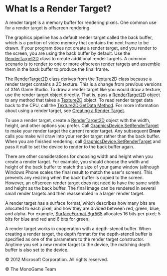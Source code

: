 

# What Is a Render Target?

A render target is a memory buffer for rendering pixels. One common use for a render target is offscreen rendering.

The graphics pipeline has a default render target called the back buffer, which is a portion of video memory that contains the next frame to be drawn. If your program does not create a render target, and you render to the screen, you are using the back buffer by default. Use the [RenderTarget2D](T_Microsoft_Xna_Framework_Graphics_RenderTarget2D.md) class to create additional render targets. A common scenario is to render to one or more offscreen render targets and assemble them in the back buffer to produce the final frame.

The [RenderTarget2D](T_Microsoft_Xna_Framework_Graphics_RenderTarget2D.md) class derives from the [Texture2D](T_Microsoft_Xna_Framework_Graphics_Texture2D.md) class because a render target contains a 2D texture. This is a change from previous versions of XNA Game Studio. To draw a render target like you would draw a texture, use the render target object directly. That is, pass a [RenderTarget2D](T_Microsoft_Xna_Framework_Graphics_RenderTarget2D.md) object to any method that takes a [Texture2D](T_Microsoft_Xna_Framework_Graphics_Texture2D.md) object. To read render target data back to the CPU, call the [Texture2D.GetData Method](O_M_Microsoft_Xna_Framework_Graphics_Texture2D_GetData.md). For more information about using a render target, see [Creating a Render Target](RenderTarget1.md).

To use a render target, create a [RenderTarget2D](T_Microsoft_Xna_Framework_Graphics_RenderTarget2D.md) object with the width, height, and other options you prefer. Call [GraphicsDevice.SetRenderTarget](O_M_Microsoft_Xna_Framework_Graphics_GraphicsDevice_SetRenderTarget.md) to make your render target the current render target. Any subsequent **Draw** calls you make will draw into your render target rather than the back buffer. When you are finished rendering, call [GraphicsDevice.SetRenderTarget](O_M_Microsoft_Xna_Framework_Graphics_GraphicsDevice_SetRenderTarget.md) and pass it null to set the device to render to the back buffer again.

There are other considerations for choosing width and height when you create a render target. For example, you should choose the width and height of the back buffer to match the size of your game window (although Windows Phone scales the final result to match the user's screen). This prevents any resizing when the back buffer is copied to the screen. However, an offscreen render target does not need to have the same width and height as the back buffer. The final image can be rendered in several small render targets and then reassembled in a larger render target.

A render target has a surface format, which describes how many bits are allocated to each pixel, and how they are divided between red, green, blue, and alpha. For example, [SurfaceFormat.Bgr565](T.md#SurfaceFormat_Microsoft_Xna_Framework_Graphics_SurfaceFormat.Bgr565) allocates 16 bits per pixel; 5 bits for blue and red and 6 bits for green.

A render target works in cooperation with a depth-stencil buffer. When creating a render target, the depth format for the depth-stencil buffer is specified as one of the parameters to the render target constructor. Anytime you set a new render target to the device, the matching depth buffer is also set to the device.

© 2012 Microsoft Corporation. All rights reserved.  

© The MonoGame Team
